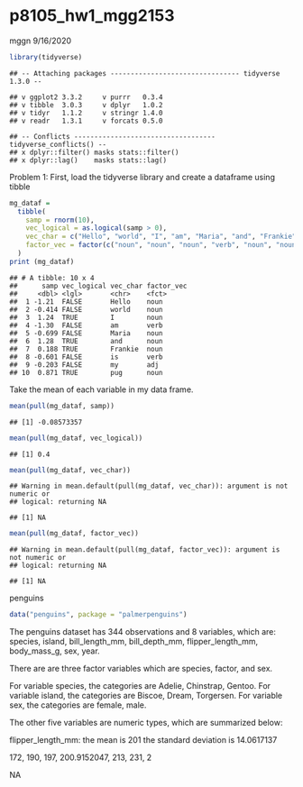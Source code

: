 p8105\_hw1\_mgg2153
================
mggn
9/16/2020

``` r
library(tidyverse)
```

    ## -- Attaching packages -------------------------------- tidyverse 1.3.0 --

    ## v ggplot2 3.3.2     v purrr   0.3.4
    ## v tibble  3.0.3     v dplyr   1.0.2
    ## v tidyr   1.1.2     v stringr 1.4.0
    ## v readr   1.3.1     v forcats 0.5.0

    ## -- Conflicts ----------------------------------- tidyverse_conflicts() --
    ## x dplyr::filter() masks stats::filter()
    ## x dplyr::lag()    masks stats::lag()

Problem 1: First, load the tidyverse library and create a dataframe
using tibble

``` r
mg_dataf = 
  tibble(
    samp = rnorm(10),
    vec_logical = as.logical(samp > 0),
    vec_char = c("Hello", "world", "I", "am", "Maria", "and", "Frankie", "is","my", "pug"),
    factor_vec = factor(c("noun", "noun", "noun", "verb", "noun", "noun", "noun", "verb", "adj", "noun"))
  )
print (mg_dataf)
```

    ## # A tibble: 10 x 4
    ##      samp vec_logical vec_char factor_vec
    ##     <dbl> <lgl>       <chr>    <fct>     
    ##  1 -1.21  FALSE       Hello    noun      
    ##  2 -0.414 FALSE       world    noun      
    ##  3  1.24  TRUE        I        noun      
    ##  4 -1.30  FALSE       am       verb      
    ##  5 -0.699 FALSE       Maria    noun      
    ##  6  1.28  TRUE        and      noun      
    ##  7  0.188 TRUE        Frankie  noun      
    ##  8 -0.601 FALSE       is       verb      
    ##  9 -0.203 FALSE       my       adj       
    ## 10  0.871 TRUE        pug      noun

Take the mean of each variable in my data frame.

``` r
mean(pull(mg_dataf, samp))
```

    ## [1] -0.08573357

``` r
mean(pull(mg_dataf, vec_logical))
```

    ## [1] 0.4

``` r
mean(pull(mg_dataf, vec_char))
```

    ## Warning in mean.default(pull(mg_dataf, vec_char)): argument is not numeric or
    ## logical: returning NA

    ## [1] NA

``` r
mean(pull(mg_dataf, factor_vec))
```

    ## Warning in mean.default(pull(mg_dataf, factor_vec)): argument is not numeric or
    ## logical: returning NA

    ## [1] NA

penguins

``` r
data("penguins", package = "palmerpenguins")
```

The penguins dataset has 344 observations and 8 variables, which are:
species, island, bill\_length\_mm, bill\_depth\_mm, flipper\_length\_mm,
body\_mass\_g, sex, year.

There are are three factor variables which are species, factor, and sex.

For variable species, the categories are Adelie, Chinstrap, Gentoo. For
variable island, the categories are Biscoe, Dream, Torgersen. For
variable sex, the categories are female, male.

The other five variables are numeric types, which are summarized below:

flipper\_length\_mm: the mean is 201 the standard deviation is
14.0617137

172, 190, 197, 200.9152047, 213, 231, 2

NA
